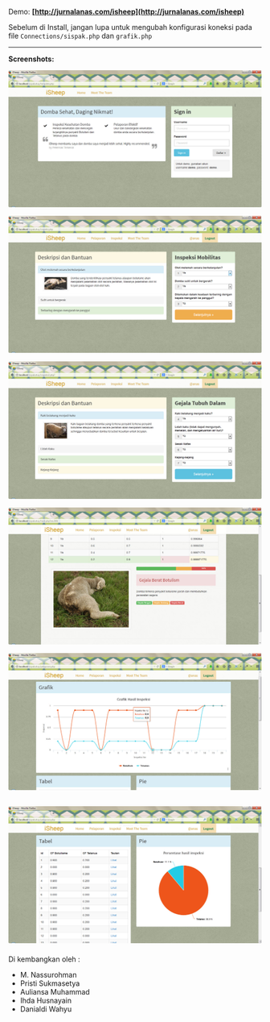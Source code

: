Demo: **[http://jurnalanas.com/isheep](http://jurnalanas.com/isheep)**

Sebelum di Install, jangan lupa untuk mengubah konfigurasi koneksi pada file `Connections/sispak.php` dan `grafik.php`

----

**Screenshots:**

![Home](/gambar/home.jpg)

![Halaman Inspeksi](/gambar/inspeksi.jpg)

![Inspeksi](/gambar/inspeksi2.jpg)

![Hasil](/gambar/hasil.jpg)

![Pelaporan Grafik](/gambar/pelaporan1.jpg)

![Pelaporan tabel dan pie](/gambar/pelaporan2.jpg)
----

Di kembangkan oleh :

- M. Nassurohman 
- Pristi Sukmasetya 	
- Auliansa Muhammad 
- Ihda Husnayain 		
- Danialdi Wahyu	 	
	
